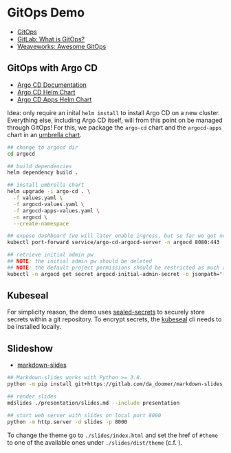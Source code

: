 # GitOps Demo

* [GitOps](https://www.gitops.tech/)
* [GitLab: What is GitOps?](https://about.gitlab.com/topics/gitops/)
* [Weaveworks: Awesome GitOps](https://github.com/weaveworks/awesome-gitops)

## GitOps with Argo CD

* [Argo CD Documentation](https://argo-cd.readthedocs.io/en/stable/)
* [Argo CD Helm Chart](https://artifacthub.io/packages/helm/argo/argo-cd)
* [Argo CD Apps Helm Chart](https://artifacthub.io/packages/helm/argo/argocd-apps)

Idea: only require an inital `helm install` to install Argo CD on a new cluster.
Everything else, including Argo CD itself, will from this point on be managed through GitOps!
For this, we package the `argo-cd` chart and the `argocd-apps` chart in an [umbrella chart](https://helm.sh/docs/howto/charts_tips_and_tricks/#complex-charts-with-many-dependencies).

```sh
## change to argocd dir
cd argocd

## build dependencies
helm dependency build .

## install umbrella chart
helm upgrade -i argo-cd . \
  -f values.yaml \
  -f argocd-values.yaml \
  -f argocd-apps-values.yaml \
  -n argocd \
  --create-namespace

## expose dashboard (we will later enable ingress, but so far we got none)
kubectl port-forward service/argo-cd-argocd-server -n argocd 8080:443

## retrieve initial admin pw
## NOTE: the initial admin pw should be deleted
## NOTE: the default project permissions should be restricted as much as possible
kubectl -n argocd get secret argocd-initial-admin-secret -o jsonpath="{.data.password}" | base64 -d
```

## Kubeseal

For simplicity reason, the demo uses [sealed-secrets](https://github.com/bitnami-labs/sealed-secrets) to securely store secrets within a git repository.
To encrypt secrets, the [kubeseal](https://github.com/bitnami-labs/sealed-secrets#kubeseal) cli needs to be installed locally.

## Slideshow

* [markdown-slides](https://gitlab.com/da_doomer/markdown-slides)

```sh
## Markdown-slides works with Python >= 3.8.
python -m pip install git+https://gitlab.com/da_doomer/markdown-slides.git

## render slides
mdslides ./presentation/slides.md --include presentation

## start web server with slides on local port 8000
python -m http.server -d slides -p 8000
```

To change the theme go to `./slides/index.html` and set the href of `#theme` to one of the available ones under `./slides/dist/theme` (c.f. ).
